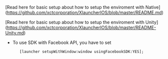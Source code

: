 [Read here for basic setup about how to setup the enviroment with Native]
(https://github.com/xctcorporation/XlauncherIOS/blob/master/README.md)

[Read here for basic setup about how to setup the enviroment with Unity]
(https://github.com/xctcorporation/XlauncherIOS/blob/master/README-Unity.md)

- To use SDK with Facebook API, you have to set
          
         [launcher setupWithWindow:window usingFacebookSDK:YES];
